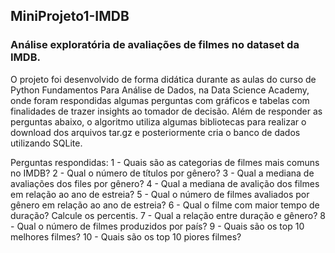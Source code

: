   ## MiniProjeto1-IMDB
  ### Análise exploratória de avaliações de filmes no dataset da IMDB.
 O projeto foi desenvolvido de forma didática durante as aulas do curso de Python Fundamentos Para Análise de Dados, na Data Science Academy, onde foram respondidas algumas perguntas com gráficos e tabelas com finalidades de trazer insights ao tomador de decisão.
 Além de responder as perguntas abaixo, o algoritmo utiliza algumas bibliotecas para realizar o download dos arquivos tar.gz e posteriormente cria o banco de dados utilizando SQLite.
 
  Perguntas respondidas:
1 - Quais são as categorias de filmes mais comuns no IMDB?
2 - Qual o número de títulos por gênero?
3 - Qual a mediana de avaliações dos files por gênero?
4 - Qual a mediana de avalição dos filmes em relação ao ano de estreia?
5 - Qual o número de filmes avaliados por gênero em relação ao ano de estreia?
6 - Qual o filme com maior tempo de duração? Calcule os percentis.
7 - Qual a relação entre duração e gênero?
8 - Qual o número de filmes produzidos por país?
9 - Quais são os top 10 melhores filmes?
10 - Quais são os top 10 piores filmes?
